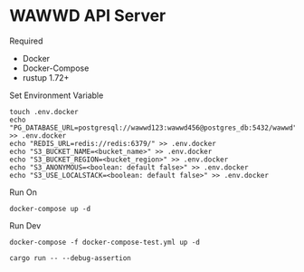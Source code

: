# WAWWD API Server

Required 
* Docker
* Docker-Compose
* rustup 1.72+

Set Environment Variable
```shell
touch .env.docker
echo "PG_DATABASE_URL=postgresql://wawwd123:wawwd456@postgres_db:5432/wawwd" >> .env.docker
echo "REDIS_URL=redis://redis:6379/" >> .env.docker
echo "S3_BUCKET_NAME=<bucket_name>" >> .env.docker
echo "S3_BUCKET_REGION=<bucket_region>" >> .env.docker
echo "S3_ANONYMOUS=<boolean: default false>" >> .env.docker
echo "S3_USE_LOCALSTACK=<boolean: default false>" >> .env.docker
```

Run On
```shell
docker-compose up -d
```

Run Dev
```shell
docker-compose -f docker-compose-test.yml up -d
```

```shell
cargo run -- --debug-assertion
```
